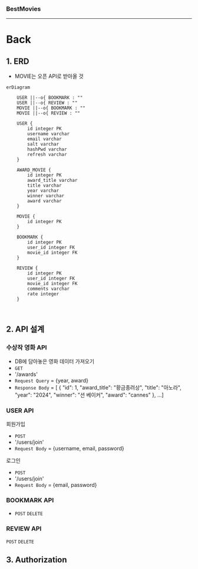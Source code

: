 ### BestMovies
---
# Back
## 1. ERD
- MOVIE는 오픈 API로 받아올 것
```mermaid
erDiagram 

    USER ||--o{ BOOKMARK : ""
    USER ||--o{ REVIEW : ""
    MOVIE ||--o{ BOOKMARK : ""
    MOVIE ||--o{ REVIEW : ""

    USER {
        id integer PK
        username varchar
        email varchar
        salt varchar
        hashPwd varchar
        refresh varchar 
    }

    AWARD_MOVIE {
        id integer PK
        award_title varchar
        title varchar
        year varchar
        winner varchar
        award varchar
    }

    MOVIE {
        id integer PK
    }       

    BOOKMARK {
        id integer PK
        user_id integer FK
        movie_id integer FK
    }

    REVIEW {
        id integer PK
        user_id integer FK
        movie_id integer FK
        comments varchar
        rate integer
    }



```

## 2. API 설계
### 수상작 영화 API
* DB에 담아놓은 영화 데이터 가져오기
* `GET`
* '/awards'
* `Request Query` = {year, award}
* `Response Body` = [ {
        "id": 1,
        "award_title": "황금종려상",
        "title": "아노라",
        "year": "2024",
        "winner": "션 베이커",
        "award": "cannes"
    }, ...]

### USER API
회원가입
* `POST`
* '/users/join'
* `Request Body` = {username, email, password}

로그인
* `POST`
* '/users/join'
* `Request Body` = {email, password}

### BOOKMARK API
* `POST` `DELETE`

### REVIEW API
`POST` `DELETE`

## 3. Authorization
